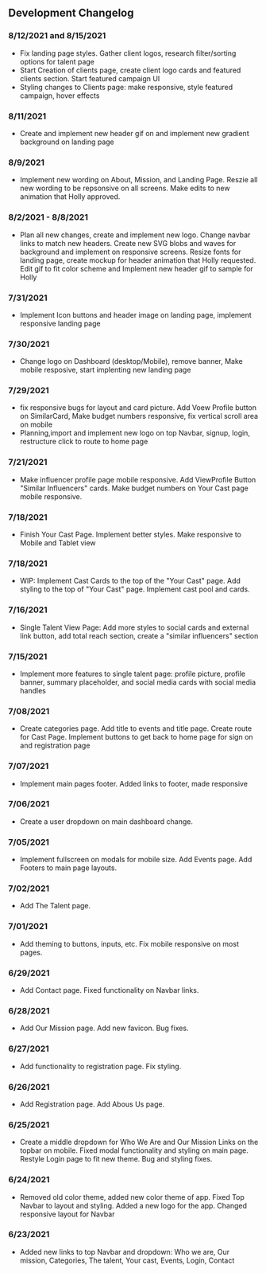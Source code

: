 ## Development Changelog

### 8/12/2021 and 8/15/2021

- Fix landing page styles. Gather client logos, research filter/sorting options for talent page
- Start Creation of clients page, create client logo cards and featured clients section. Start featured campaign UI
- Styling changes to Clients page: make responsive, style featured campaign, hover effects

### 8/11/2021

- Create and implement new header gif on and implement new gradient background on landing page

### 8/9/2021

- Implement new wording on About, Mission, and Landing Page. Reszie all new wording to be repsonsive on all screens. Make edits to new animation that Holly approved.

### 8/2/2021 - 8/8/2021

- Plan all new changes, create and implement new logo. Change navbar links to match new headers. Create new SVG blobs and waves for background and implement on responsive screens. Resize fonts for landing page, create mockup for header animation that Holly requested. Edit gif to fit color scheme and Implement new header gif to sample for Holly

### 7/31/2021

- Implement Icon buttons and header image on landing page, implement responsive landing page

### 7/30/2021

- Change logo on Dashboard (desktop/Mobile), remove banner, Make mobile resposive, start implenting new landing page

### 7/29/2021

- fix responsive bugs for layout and card picture. Add Voew Profile button on SimilarCard, Make budget numbers responsive, fix vertical scroll area on mobile
- Planning,import and implement new logo on top Navbar, signup, login, restructure click to route to home page

### 7/21/2021

- Make influencer profile page mobile responsive. Add ViewProfile Button "Similar Influencers" cards. Make budget numbers on Your Cast page mobile responsive.

### 7/18/2021

- Finish Your Cast Page. Implement better styles. Make responsive to Mobile and Tablet view

### 7/18/2021

- WIP: Implement Cast Cards to the top of the "Your Cast" page. Add styling to the top of "Your Cast" page. Implement cast pool and cards.

### 7/16/2021

- Single Talent View Page: Add more styles to social cards and external link button, add total reach section, create a "similar influencers" section

### 7/15/2021

- Implement more features to single talent page: profile picture, profile banner, summary placeholder, and social media cards with social media handles

### 7/08/2021

- Create categories page. Add title to events and title page. Create route for Cast Page. Implement buttons to get back to home page for sign on and registration page

### 7/07/2021

- Implement main pages footer. Added links to footer, made responsive

### 7/06/2021

- Create a user dropdown on main dashboard change.

### 7/05/2021

- Implement fullscreen on modals for mobile size. Add Events page. Add Footers to main page layouts.

### 7/02/2021

- Add The Talent page.

### 7/01/2021

- Add theming to buttons, inputs, etc. Fix mobile responsive on most pages.

### 6/29/2021

- Add Contact page. Fixed functionality on Navbar links.

### 6/28/2021

- Add Our Mission page. Add new favicon. Bug fixes.

### 6/27/2021

- Add functionality to registration page. Fix styling.

### 6/26/2021

- Add Registration page. Add Abous Us page.

### 6/25/2021

- Create a middle dropdown for Who We Are and Our Mission Links on the topbar on mobile. Fixed modal functionality and styling on main page. Restyle Login page to fit new theme. Bug and styling fixes.

### 6/24/2021

- Removed old color theme, added new color theme of app. Fixed Top Navbar to layout and styling. Added a new logo for the app. Changed responsive layout for Navbar

### 6/23/2021

- Added new links to top Navbar and dropdown: Who we are, Our mission, Categories, The talent, Your cast, Events, Login, Contact
